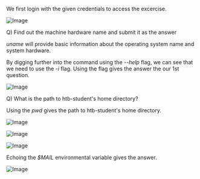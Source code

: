 We first login with the given credentials to access the excercise.


![Image](https://github.com/user-attachments/assets/ca4692d9-db75-4f1e-b892-836c0ccff32f)

Q) Find out the machine hardware name and submit it as the answer

*uname* will provide basic information about the operating system name and system hardware.

By digging further into the command using the *--help* flag, we can see that we need to use the *-i* flag. Using the flag gives the answer the our 1st question.

![Image](https://github.com/user-attachments/assets/c98953f0-f08f-4b42-9b6c-ee8592bce52c)


Q) What is the path to htb-student's home directory?

Using the *pwd* gives the path to htb-student's home directory.



![Image](https://github.com/user-attachments/assets/db8df2cb-cd9d-41fb-bdba-08c8fd42fb3f)

![Image](https://github.com/user-attachments/assets/4681c48a-c9f5-4b95-afb0-d9f870a6b72b)



![Image](https://github.com/user-attachments/assets/affd4866-23ab-45c2-ab4f-b5c9fbd2ad04)


Echoing the *$MAIL* environmental variable gives the answer.



![Image](https://github.com/user-attachments/assets/cf13b8b6-efdb-4775-a074-649ce0598efc)


